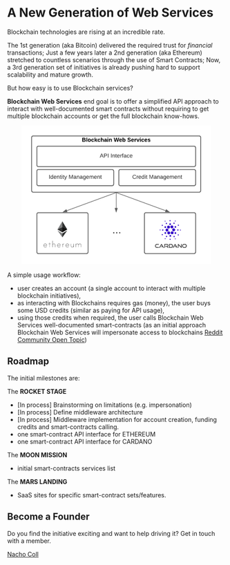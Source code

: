 # A New Generation of Web Services

Blockchain technologies are rising at an incredible rate.

The 1st generation (aka Bitcoin) delivered the required trust for *financial* transactions; Just a few years later a 2nd generation (aka Ethereum) stretched to countless scenarios through the use of Smart Contracts; Now, a 3rd generation set of initiatives is already pushing hard to support scalability and mature growth.

But how easy is to use Blockchain services?

**Blockchain Web Services** end goal is to offer a simplified API approach to interact with well-documented smart contracts without requiring to get multiple blockchain accounts or get the full blockchain know-hows.

<p align="center">
  <img src="img/BWS_API_Layer_small.png" />
</p>

A simple usage workflow:

- user creates an account (a single account to interact with multiple blockchain initiatives),
- as interacting with Blockchains requires gas (money), the user buys some USD credits (similar as paying for API usage),
- using those credits when required, the user calls Blockchain Web Services well-documented smart-contracts (as an initial approach Blockchain Web Services will impersonate access to blockchains [Reddit Community Open Topic](https://www.reddit.com/r/BlockchainWebServices/comments/q00eaq/api_architecture_for_blockchain_web_services/?utm_source=share&utm_medium=web2x&context=3))

## Roadmap

The initial milestones are:

The **ROCKET STAGE**

- [In process] Brainstorming on limitations (e.g. impersonation)
- [In process] Define middleware architecture
- [In process] Middleware implementation for account creation, funding credits and smart-contracts calling.
- one smart-contract API interface for ETHEREUM
- one smart-contract API interface for CARDANO

The **MOON MISSION**

- initial smart-contracts services list

The **MARS LANDING**

- SaaS sites for specific smart-contract sets/features.

## Become a Founder

Do you find the initiative exciting and want to help driving it? Get in touch with a member.

[Nacho Coll](https://www.linkedin.com/in/nacho-coll/)
